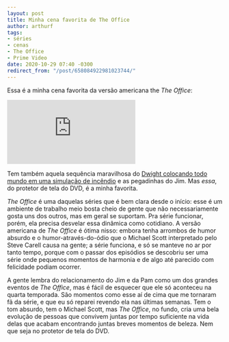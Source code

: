```yaml
---
layout: post
title: Minha cena favorita de The Office
author: arthurf
tags:
- séries
- cenas
- The Office
- Prime Video
date: 2020-10-29 07:40 -0300
redirect_from: "/post/658084922981023744/"
---
```

Essa é a minha cena favorita da versão americana the *The Office*:

<iframe class="full-width" src="https://www.youtube.com/embed/QOtuX0jL85Y" frameborder="0" allow="accelerometer; autoplay; clipboard-write; encrypted-media; gyroscope; picture-in-picture" allowfullscreen></iframe>

Tem também aquela sequência maravilhosa do [Dwight colocando todo mundo em uma simulação de incêndio](https://youtu.be/gO8N3L_aERg) e as pegadinhas do Jim. Mas *essa*, do protetor de tela do DVD, é a minha favorita.

*The Office* é uma daquelas séries que é bem clara desde o início: esse é um ambiente de trabalho meio bosta cheio de gente que não necessariamente gosta uns dos outros, mas em geral se suportam. Pra série funcionar, porém, ela precisa desvelar essa dinâmica como cotidiano. A versão americana de *The Office* é ótima nisso: embora tenha arrombos de humor absurdo e o humor-através-do-ódio que o Michael Scott interpretado pelo Steve Carell causa na gente; a série funciona, e só se manteve no ar por tanto tempo, porque com o passar dos episódios se descobriu ser uma série onde pequenos momentos de harmonia e de algo até parecido com felicidade podiam ocorrer.

A gente lembra do relacionamento do Jim e da Pam como um dos grandes eventos de *The Office*, mas é fácil de esquecer que ele só aconteceu na quarta temporada. São momentos como esse aí de cima que me tornaram fã da série, e que eu só reparei revendo ela nas últimas semanas. Tem o tom absurdo, tem o Michael Scott, mas *The Office*, no fundo, cria uma bela evolução de pessoas que convivem juntas por tempo suficiente na vida delas que acabam encontrando juntas breves momentos de beleza. Nem que seja no protetor de tela do DVD.
